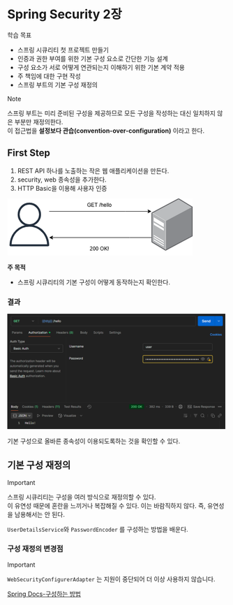 # Spring Security 2장

학습 목표
- 스프링 시큐리티 첫 프로젝트 만들기
- 인증과 권한 부여를 위한 기본 구성 요소로 간단한 기능 설계
- 구성 요소가 서로 어떻게 연관되는지 이해하기 위한 기본 계약 적용
- 주 책임에 대한 구현 작성
- 스프링 부트의 기본 구성 재정의

> [!NOTE]
> 스프링 부트는 미리 준비된 구성을 제공하므로 모든 구성을 작성하는 대신 일치하지 않은 부분만 재정의한다.   
> 이 접근법을 **설정보다 관습(convention-over-configuration)** 이라고 한다.

## First Step
1. REST API 하나를 노출하는 작은 웹 애플리케이션을 만든다.
2. security, web 종속성을 추가한다.
3. HTTP Basic을 이용해 사용자 인증

![user-server](./image/security-1-1.drawio.png)

**주 목적**
- 스프링 시큐리티의 기본 구성이 어떻게 동작하는지 확인한다.

### 결과

<img src="./image/first-success-test.png" alt="실패" width="500" height="auto">

기본 구성으로 올바른 종속성이 이용되도록하는 것을 확인할 수 있다.

## 기본 구성 재정의
> [!IMPORTANT]
> 스프링 시큐리티는 구성을 여러 방식으로 재정의할 수 있다.   
> 이 유연성 때문에 혼란을 느끼거나 복잡해질 수 있다. 이는 바람직하지 않다. 즉, 유연성을 남용해서는 안 된다.   

`UserDetailsService`와 `PasswordEncoder` 를 구성하는 방법을 배운다.

### 구성 재정의 변경점
> [!IMPORTANT]
> `WebSecurityConfigurerAdapter` 는 지원이 중단되어 더 이상 사용하지 않습니다.

[Spring Docs-구성하는 방법](https://docs.spring.io/spring-security/reference/servlet/authentication/passwords/index.html)
